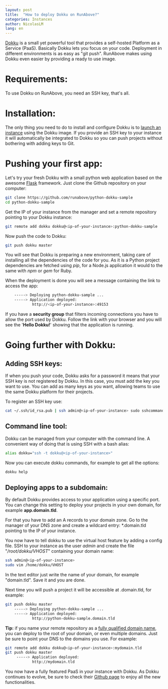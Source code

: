 ```yaml
---
layout: post
title:  "How to deploy Dokku on RunAbove?"
categories: Instances
author: NicolasLM
lang: en
---
```


[Dokku](https://github.com/progrium/dokku) is a small yet powerful tool that provides a self-hosted Platform as a Service (PaaS).
Basically Dokku lets you focus on your code. Deployment in different environments is as easy as "git push". RunAbove makes using Dokku even easier by providing a ready to use image.

# Requirements:

To use Dokku on RunAbove, you need an SSH key, that's all.

# Installation:

The only thing you need to do to install and configure Dokku is to [launch an instance](/kb/en/instances/how-to-create-a-compute-instance-in-few-seconds.html) using the Dokku image. If you provide an SSH key to your instance it will automatically be integrated to Dokku so you can push projects without bothering with adding keys to Git.

# Pushing your first app:

Let's try your fresh Dokku with a small python web application based on the awesome [Flask](http://flask.pocoo.org/) framework. Just clone the Github repository on your computer:

```bash
git clone https://github.com/runabove/python-dokku-sample
cd python-dokku-sample
```

Get the IP of your instance from the manager and set a remote repository pointing to your Dokku instance:

```bash
git remote add dokku dokku@<ip-of-your-instance>:python-dokku-sample
```
Now push the code to Dokku:

```bash
git push dokku master
```

You will see that Dokku is preparing a new environment, taking care of installing all the dependencies of the code for you. As it is a Python project dependencies are fetched using _pip_, for a Node.js application it would to the same with _npm_ or _gem_ for Ruby.

When the deployment is done you will see a message containing the link to access the app:

```bash
    -----> Deploying python-dokku-sample ...
    -----> Application deployed:
            http://<ip-of-your-instance>:49153
```

If you have a __security group__ that filters incoming connections you have to allow the port used by Dokku. Follow the link with your browser and you will see the '__Hello Dokku!__' showing that the application is running.

# Going further with Dokku:

## Adding SSH keys:

If when you push your code, Dokku asks for a password it means that your SSH key is not registered by Dokku. In this case, you must add the key you want to use. You can add as many keys as you want, allowing teams to use the same Dokku platform for their projects.

To register an SSH key use:
```bash
cat ~/.ssh/id_rsa.pub | ssh admin@<ip-of-your-instance> sudo sshcommand acl-add dokku <name-of-the-key>
```

## Command line tool:

Dokku can be managed from your computer with the command line. A convenient way of doing that is using SSH with a bash alias:

```bash
alias dokku="ssh -t dokku@<ip-of-your-instance>"
```

Now you can execute dokku commands, for example to get all the options:
```bash
dokku help
```

## Deploying apps to a subdomain:

By default Dokku provides access to your application using a specific port. You can change this setting to deploy your projects in your own domain, for example __app.domain.tld__.

For that you have to add an A records to your domain zone. Go to the manager of your DNS zone and create a wildcard entry: *.domain.tld pointing to the IP of your instance.

You now have to tell dokku to use the virtual host feature by adding a config file. SSH to your instance as the user _admin_ and create the file "_/root/dokku/VHOST_" containing your domain name:

```bash
ssh admin@<ip-of-your-instance>
sudo vim /home/dokku/VHOST
```

In the text editor just write the name of your domain, for example "domain.tld". Save it and you are done.

Next time you will push a project it will be accessible at <project>.domain.tld, for example:
```bash
git push dokku master
    -----> Deploying python-dokku-sample ...
    -----> Application deployed:
            http://python-dokku-sample.domain.tld
```

__Tip:__ if you name your remote repository as a [fully qualified domain name](http://en.wikipedia.org/wiki/Fully_qualified_domain_name), you can deploy to the root of your domain, or even multiple domains. Just be sure to point your DNS to the domains you use. For example:

```bash
git remote add dokku dokku@<ip-of-your-instance>:mydomain.tld
git push dokku master
     -----> Application deployed:
            http://mydomain.tld
```

You now have a fully featured PaaS in your instance with Dokku. As Dokku continues to evolve, be sure to check their [Github page](https://github.com/progrium/dokku) to enjoy all the new functionalities.
